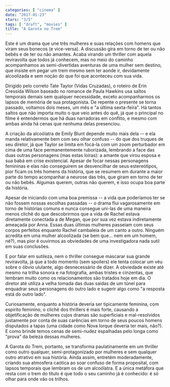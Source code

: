 ```yaml
---
categories: [ "cinema" ]
date: "2017-01-23"
stars: "3/5"
tags: [ "draft", "movies" ]
title: "A Garota no Trem"
---
```

Este é um drama que une três mulheres e suas relações com homens
que viram seus bonecos (e vice-versa). A discussão gira em torno de
ter ou não bebês e de ter ou não amantes. Acaba virando um thriller
com aquela reviravolta que todos já conhecem, mas no meio do caminho
acompanhamos as semi-divertidas aventuras de uma mulher sem destino, que
insiste em pegar um trem mesmo sem ter aonde ir, devidamente alcoolizada
e sem noção do que foi que aconteceu com sua vida.

Dirigido pelo correto Tate Taylor (Vidas Cruzadas), o roteiro de Erin
Cressida Wilson baseado no romance de Paula Hawkins usa saltos temporais
demais sem qualquer necessidade, exceto acompanharmos os lapsos de
memória de sua protagonista. De repente o presente se torna passado,
voltamos dois meses, um mês e "a última sexta-feira". Há tantos saltos
que não importa muito o que veio antes do quê, já que o principal no
filme é entendermos que há duas narradoras em conflito, e mesmo com
ambas ainda há cenas que nenhuma delas presenciou.

A criação da alcoólatra de Emily Blunt depende muito mais dela
-- e ela manda relativamente bem com seu olhar confuso -- do que dos
truques de seu diretor, já que Taylor se limita em focá-la com um zoom
perturbador em cima de uma face permanentemente ruborizada, lembrando
a face das duas outras personagens (mas estas loiras): a amante que
virou esposa e sua babá em crise existencial. Apesar de focar nessas
personagens femininas e elas não conseguirem se desvencilhar de seus
estereótipos, pior ficam os três homens da história, que se resumem
em durante a maior parte do tempo acompanhar a neurose das três, que
giram em torno de ter ou não bebês. Algumas querem, outras não querem,
e isso ocupa boa parte da história.

Apesar de iniciando com uma boa premissa -- a vida que poderíamos ter
se não fossem nossas escolhas passadas -- o drama flui vagarosamente
em torno de histórias comuns e nunca consegue uni-las de uma maneira
menos clichê do que descobrirmos que a vida de Rachel estava diretamente
conectada a de Megan, que por sua vez estava indiretamente ameaçada por
Anna. Essas duas últimas mulheres passeiam com seus corpos perfeitos
enquanto Rachel cambaleia de um canto a outro. Ninguém acredita em
uma mulher alcoolizada (se bem que... nem em um homem, né?), mas
pior é ouvirmos as obviedades de uma investigadora nada sutil em suas
conclusões.

E por falar em sutileza, nem o thriller consegue mascarar sua grande
reviravolta, já que a todo momento (sem spoilers) ele tenta colocar um
véu sobre o óbvio ululante, algo desnecessário de dizer. A obviedade
existe até mesmo na trilha sonora e na fotografia, ambas tristes e
cinzentas, que lembram muito como os relacionamentos são tratados hoje
em dia. O diretor até utiliza a velha tomada das duas saídas de um
túnel para enquadrar seus personagens do outro lado e sugerir algo como
"a resposta está do outro lado".

Curiosamente, enquanto a história deveria ser tipicamente feminina,
com espírito feminino, o clichê dos thrillers é mais forte,
causando a objetificação de mulheres cujos dramas são superficiais e
mal-resolvidos justamente por conta de suas carências em torno de seus
poucos homens disputados a tapas (uma cidade como Nova Iorque deveria
ter mais, não?). E como brinde temos cenas de semi-nudez espalhadas
pelo longa como "prova" da beleza dessas mulheres.

A Garota do Trem, portanto, se transforma paulatinamente em um thriller
como outro qualquer, semi-protagonizado por mulheres e sem qualquer outro
atrativo em sua história. Ainda assim, entretém moderadamente, criando
sua atmosfera caótica ao soar confuso de forma proposital, com lapsos
temporais que lembram os de um alcoólatra. E a única metáfora que
resta com o trem do título é que todo o seu caminho já é conhecido:
é só olhar para onde vão os trilhos.
